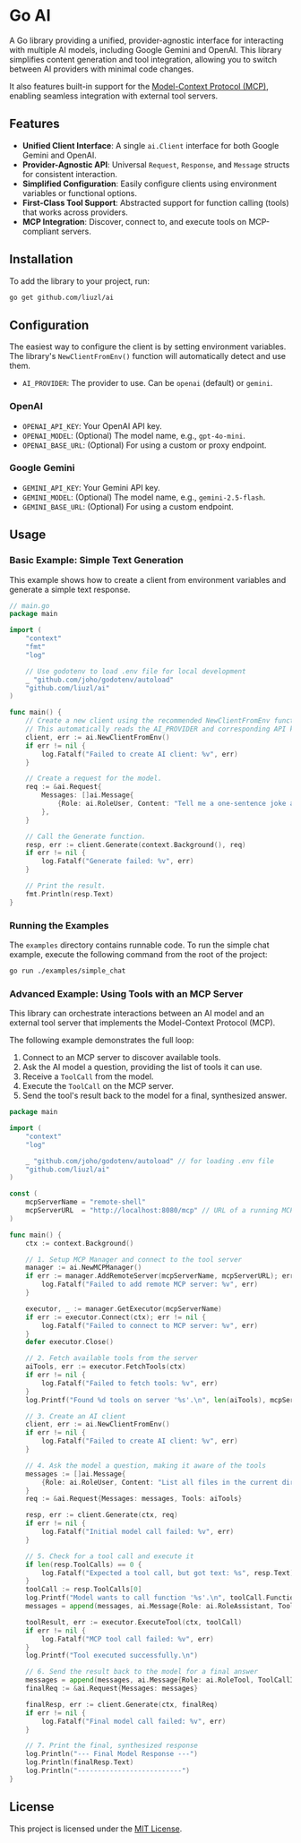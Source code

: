 # Go AI

A Go library providing a unified, provider-agnostic interface for interacting with multiple AI models, including Google Gemini and OpenAI. This library simplifies content generation and tool integration, allowing you to switch between AI providers with minimal code changes.

It also features built-in support for the [Model-Context Protocol (MCP)](https://github.com/modelcontextprotocol), enabling seamless integration with external tool servers.

## Features

- **Unified Client Interface**: A single `ai.Client` interface for both Google Gemini and OpenAI.
- **Provider-Agnostic API**: Universal `Request`, `Response`, and `Message` structs for consistent interaction.
- **Simplified Configuration**: Easily configure clients using environment variables or functional options.
- **First-Class Tool Support**: Abstracted support for function calling (tools) that works across providers.
- **MCP Integration**: Discover, connect to, and execute tools on MCP-compliant servers.

## Installation

To add the library to your project, run:

```sh
go get github.com/liuzl/ai
```

## Configuration

The easiest way to configure the client is by setting environment variables. The library's `NewClientFromEnv()` function will automatically detect and use them.

- `AI_PROVIDER`: The provider to use. Can be `openai` (default) or `gemini`.

### OpenAI

- `OPENAI_API_KEY`: Your OpenAI API key.
- `OPENAI_MODEL`: (Optional) The model name, e.g., `gpt-4o-mini`.
- `OPENAI_BASE_URL`: (Optional) For using a custom or proxy endpoint.

### Google Gemini

- `GEMINI_API_KEY`: Your Gemini API key.
- `GEMINI_MODEL`: (Optional) The model name, e.g., `gemini-2.5-flash`.
- `GEMINI_BASE_URL`: (Optional) For using a custom endpoint.

## Usage

### Basic Example: Simple Text Generation

This example shows how to create a client from environment variables and generate a simple text response.

```go
// main.go
package main

import (
	"context"
	"fmt"
	"log"

	// Use godotenv to load .env file for local development
	_ "github.com/joho/godotenv/autoload"
	"github.com/liuzl/ai"
)

func main() {
	// Create a new client using the recommended NewClientFromEnv function.
	// This automatically reads the AI_PROVIDER and corresponding API keys.
	client, err := ai.NewClientFromEnv()
	if err != nil {
		log.Fatalf("Failed to create AI client: %v", err)
	}

	// Create a request for the model.
	req := &ai.Request{
		Messages: []ai.Message{
			{Role: ai.RoleUser, Content: "Tell me a one-sentence joke about programming."},
		},
	}

	// Call the Generate function.
	resp, err := client.Generate(context.Background(), req)
	if err != nil {
		log.Fatalf("Generate failed: %v", err)
	}

	// Print the result.
	fmt.Println(resp.Text)
}
```

### Running the Examples

The `examples` directory contains runnable code. To run the simple chat example, execute the following command from the root of the project:

```sh
go run ./examples/simple_chat
```

### Advanced Example: Using Tools with an MCP Server

This library can orchestrate interactions between an AI model and an external tool server that implements the Model-Context Protocol (MCP).

The following example demonstrates the full loop:
1.  Connect to an MCP server to discover available tools.
2.  Ask the AI model a question, providing the list of tools it can use.
3.  Receive a `ToolCall` from the model.
4.  Execute the `ToolCall` on the MCP server.
5.  Send the tool's result back to the model for a final, synthesized answer.

```go
package main

import (
	"context"
	"log"

	_ "github.com/joho/godotenv/autoload" // for loading .env file
	"github.com/liuzl/ai"
)

const (
	mcpServerName = "remote-shell"
	mcpServerURL  = "http://localhost:8080/mcp" // URL of a running MCP server
)

func main() {
	ctx := context.Background()

	// 1. Setup MCP Manager and connect to the tool server
	manager := ai.NewMCPManager()
	if err := manager.AddRemoteServer(mcpServerName, mcpServerURL); err != nil {
		log.Fatalf("Failed to add remote MCP server: %v", err)
	}

	executor, _ := manager.GetExecutor(mcpServerName)
	if err := executor.Connect(ctx); err != nil {
		log.Fatalf("Failed to connect to MCP server: %v", err)
	}
	defer executor.Close()

	// 2. Fetch available tools from the server
	aiTools, err := executor.FetchTools(ctx)
	if err != nil {
		log.Fatalf("Failed to fetch tools: %v", err)
	}
	log.Printf("Found %d tools on server '%s'.\n", len(aiTools), mcpServerName)

	// 3. Create an AI client
	client, err := ai.NewClientFromEnv()
	if err != nil {
		log.Fatalf("Failed to create AI client: %v", err)
	}

	// 4. Ask the model a question, making it aware of the tools
	messages := []ai.Message{
		{Role: ai.RoleUser, Content: "List all files in the current directory using the shell."},
	}
	req := &ai.Request{Messages: messages, Tools: aiTools}

	resp, err := client.Generate(ctx, req)
	if err != nil {
		log.Fatalf("Initial model call failed: %v", err)
	}

	// 5. Check for a tool call and execute it
	if len(resp.ToolCalls) == 0 {
		log.Fatalf("Expected a tool call, but got text: %s", resp.Text)
	}
	toolCall := resp.ToolCalls[0]
	log.Printf("Model wants to call function '%s'.\n", toolCall.Function)
	messages = append(messages, ai.Message{Role: ai.RoleAssistant, ToolCalls: resp.ToolCalls})

	toolResult, err := executor.ExecuteTool(ctx, toolCall)
	if err != nil {
		log.Fatalf("MCP tool call failed: %v", err)
	}
	log.Printf("Tool executed successfully.\n")

	// 6. Send the result back to the model for a final answer
	messages = append(messages, ai.Message{Role: ai.RoleTool, ToolCallID: toolCall.ID, Content: toolResult})
	finalReq := &ai.Request{Messages: messages}

	finalResp, err := client.Generate(ctx, finalReq)
	if err != nil {
		log.Fatalf("Final model call failed: %v", err)
	}

	// 7. Print the final, synthesized response
	log.Println("--- Final Model Response ---")
	log.Println(finalResp.Text)
	log.Println("--------------------------")
}
```

## License

This project is licensed under the [MIT License](LICENSE).
